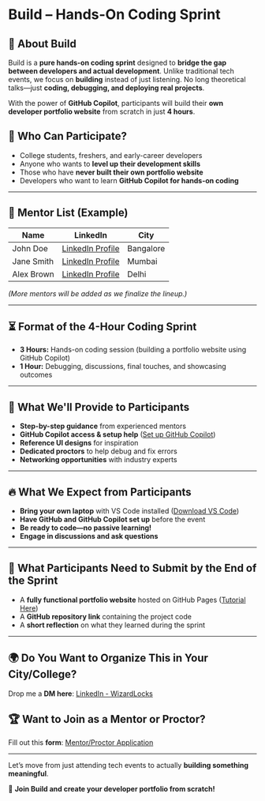# Build<IT> – Hands-On Coding Sprint

## 🚀 About Build<IT>
Build<IT> is a **pure hands-on coding sprint** designed to **bridge the gap between developers and actual development**. Unlike traditional tech events, we focus on **building** instead of just listening. No long theoretical talks—just **coding, debugging, and deploying real projects**.

With the power of **GitHub Copilot**, participants will build their **own developer portfolio website** from scratch in just **4 hours**.

## 🎯 Who Can Participate?
- College students, freshers, and early-career developers
- Anyone who wants to **level up their development skills**
- Those who have **never built their own portfolio website**
- Developers who want to learn **GitHub Copilot for hands-on coding**

---

## 👥 Mentor List (Example)
| Name | LinkedIn | City |
|------|---------|------|
| John Doe | [LinkedIn Profile](https://linkedin.com) | Bangalore |
| Jane Smith | [LinkedIn Profile](https://linkedin.com) | Mumbai |
| Alex Brown | [LinkedIn Profile](https://linkedin.com) | Delhi |

*(More mentors will be added as we finalize the lineup.)*

---

## ⏳ Format of the 4-Hour Coding Sprint
- **3 Hours:** Hands-on coding session (building a portfolio website using GitHub Copilot)
- **1 Hour:** Debugging, discussions, final touches, and showcasing outcomes

---

## 🎁 What We'll Provide to Participants
- **Step-by-step guidance** from experienced mentors
- **GitHub Copilot access & setup help** ([Set up GitHub Copilot](https://github.com/features/copilot))
- **Reference UI designs** for inspiration
- **Dedicated proctors** to help debug and fix errors
- **Networking opportunities** with industry experts

---

## 🔥 What We Expect from Participants
- **Bring your own laptop** with VS Code installed ([Download VS Code](https://code.visualstudio.com/download))
- **Have GitHub and GitHub Copilot set up** before the event
- **Be ready to code—no passive learning!**
- **Engage in discussions and ask questions**

---

## 📌 What Participants Need to Submit by the End of the Sprint
- A **fully functional portfolio website** hosted on GitHub Pages ([Tutorial Here](https://youtu.be/vaRxVb60cAk?si=pFX47YjVfsbN71RG))
- A **GitHub repository link** containing the project code
- A **short reflection** on what they learned during the sprint

---

## 🌍 Do You Want to Organize This in Your City/College?
Drop me a **DM here**: [LinkedIn - WizardLocks](https://www.linkedin.com/in/wizardlocks/)

## 🏆 Want to Join as a Mentor or Proctor?
Fill out this **form**: [Mentor/Proctor Application](https://forms.office.com/r/85PxabA70q)

---

Let’s move from just attending tech events to actually **building something meaningful**.

🚀 **Join Build<IT> and create your developer portfolio from scratch!**


